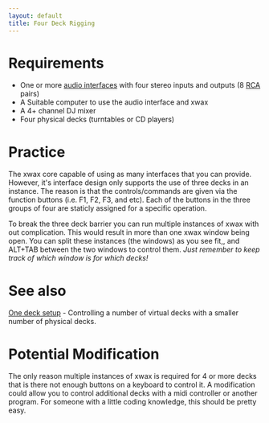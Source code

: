 ```yaml
---
layout: default
title: Four Deck Rigging
---
```

# Requirements
  * One or more [audio interfaces](/list_of_soundcards) with four stereo inputs and outputs (8 [RCA](http://en.wikipedia.org/wiki/RCA_connector) pairs)
  * A Suitable computer to use the audio interface and xwax
  * A 4+ channel DJ mixer
  * Four physical decks (turntables or CD players)

# Practice
The xwax core capable of using as many interfaces that you can provide. However, it's interface design only supports the use of three decks in an instance. The reason is that the controls/commands are given via the function buttons (i.e. F1, F2, F3, and etc). Each of the buttons in the three groups of four are staticly assigned for a specific operation.

To break the three deck barrier you can run multiple instances of xwax with out complication. This would result in more than one xwax window being open. You can split these instances (the windows) as you see fit,, and ALT+TAB between the two windows to control them. *Just remember to keep track of which window is for which decks!*

# See also
[One deck setup](/one_deck_setup) - Controlling a number of virtual decks with a smaller number of physical decks.

# Potential Modification
The only reason multiple instances of xwax is required for 4 or more decks that is there not enough buttons on a keyboard to control it. A modification could allow you to control additional decks with a midi controller or another program. For someone with a little coding knowledge, this should be pretty easy.

